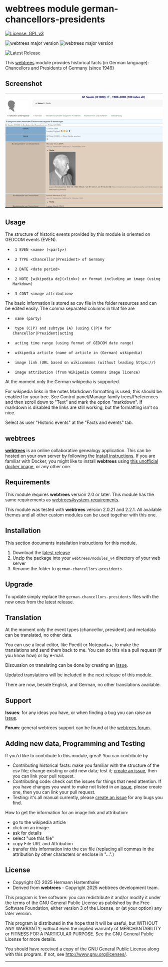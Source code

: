 ﻿# webtrees module german-chancellors-presidents
[![License: GPL v3](https://img.shields.io/badge/License-GPL%20v3-blue.svg)](http://www.gnu.org/licenses/gpl-3.0)

![webtrees major version](https://img.shields.io/badge/webtrees-v2.1.x-green)
![webtrees major version](https://img.shields.io/badge/webtrees-v2.2.x-green)

![Latest Release](https://img.shields.io/github/v/release/hartenthaler/german-chancellors-presidents)

This [webtrees](https://www.webtrees.net) module provides historical facts (in German language): Chancellors and Presidents of Germany (since 1949)

<a name="screenshot"></a>
## Screenshot
![Screenshot](docs/img/screenshot.png)

<a name="usage"></a>
## Usage

The structure of historic events provided by this module is oriented on GEDCOM events (EVEN).
     
  *      1 EVEN <name> (<party>)
  *      2 TYPE <Chancellor|President> of Germany
  *      2 DATE <date period>
  *      2 NOTE [wikipedia de](<link>) or format including an image (using Markdown)
  *      3 CONT <image attribution>   

The basic information is stored as csv file in the folder resources and can be edited easily.
The comma separated columns in that file are
  *      name (party)
  *      type (C|P) and subtype (A) (using C|P|A for Chancellor|President|acting
  *      acting time range (using format of GEDCOM date range)
  *      wikipedia article (name of article in (German) wikipedia)
  *      image link (URL based on wikicommons (without leading https://)
  *      image attribution (from Wikipedia Commons image licence)

At the moment only the German wikipedia is supported.

For wikipedia links in the notes Markdown formatting is used;
this should be enabled for your tree. See Control panel/Manage family trees/Preferences and then scroll down to "Text" and mark the option "markdown".
If markdown is disabled the links are still working, but the formatting isn't so nice.

Select as user "Historic events" at the "Facts and events" tab.

<a name="webtrees"></a>
## webtrees

**[webtrees](https://webtrees.net/)** is an online collaborative genealogy application.
This can be hosted on your own server by following the [Install instructions](https://webtrees.net/install/).
If you are familiar with Docker, you might like to install **webtrees** using [this unofficial docker image](https://hub.docker.com/r/nathanvaughn/webtrees), or any other one.

<a name="requirements"></a>
## Requirements

This module requires **webtrees** version 2.0 or later.
This module has the same requirements as [webtrees#system-requirements](https://github.com/fisharebest/webtrees#system-requirements).

This module was tested with **webtrees** version 2.0.21 and 2.2.1.
All available themes and all other custom modules can be used together with this one.

<a name="installation"></a>
## Installation

This section documents installation instructions for this module.

1. Download the [latest release](https://github.com/hartenthaler/german-chancellors-presidents/releases/latest)
1. Unzip the package into your `webtrees/modules_v4` directory of your web server
1. Rename the folder to `german-chancellors-presidents`

<a name="upgrade"></a>
## Upgrade

To update simply replace the `german-chancellors-presidents` files
with the new ones from the latest release.

<a name="translation"></a>
## Translation

At the moment only the event types (chancellor, president) and metadata can be translated, 
no other data.

You can use a local editor,
like Poedit or Notepad++, to make the translations and send them back to me.
You can do this via a pull request (if you know how) or by e-mail.

Discussion on translating can be done by creating an [issue](https://github.com/hartenthaler/german-chancellors-presidents/issues).

Updated translations will be included in the next release of this module.

There are now, beside English, and German, no other translations available.

<a name="support"></a>
## Support

**Issues**: for any ideas you have, or when finding a bug you can raise an [issue](https://github.com/hartenthaler/german-chancellors-presidents/issues).

**Forum**: general webtrees support can be found at the [webtrees forum](http://www.webtrees.net/).

<a name="programming"></a>
## Adding new data, Programming and Testing

If you'd like to contribute to this module, great! You can contribute by

- Contributing historical facts: make you familiar with the structure of the csv file; change existing or add new data; test it; [create an issue](https://github.com/hartenthaler/german-chancellors-presidents/issues), then you can link your pull request.
- Contributing code: check out the issues for things that need attention. If you have changes you want to make not listed in an [issue](https://github.com/hartenthaler/german-chancellors-presidents/issues), please create one, then you can link your pull request.
- Testing: it's all manual currently, please [create an issue](https://github.com/hartenthaler/german-chancellors-presidents/issues) for any bugs you find.

How to get the information for an image link and attribution:
- go to the wikipedia article
- click on an image
- ask for details
- select "use this file"
- copy File URL and Attribution
- transfer this information into the csv file (replacing all commas in the attribution by other characters or enclose in "...".)

<a name="license"></a>
## License

* Copyright (C) 2025 Hermann Hartenthaler
* Derived from **webtrees** - Copyright 2025 webtrees development team.

This program is free software: you can redistribute it and/or modify
it under the terms of the GNU General Public License as published by
the Free Software Foundation, either version 3 of the License, or
(at your option) any later version.

This program is distributed in the hope that it will be useful,
but WITHOUT ANY WARRANTY; without even the implied warranty of
MERCHANTABILITY or FITNESS FOR A PARTICULAR PURPOSE. See the
GNU General Public License for more details.

You should have received a copy of the GNU General Public License
along with this program. If not, see <http://www.gnu.org/licenses/>.

* * *